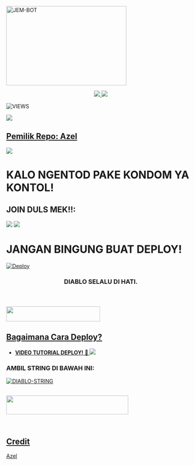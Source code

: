 <a href="https://www.instagram.com/lilfrdzr=nametag"><img src="https://telegra.ph/file/0c075eb85b421418b2f7f.jpg" width="320" height="211" alt="  JEM-BOT" /></a>

<p align="center">
  <a href="https://github.com/ramadhani892/RAM-UBOT/fork">
    <img src="https://img.shields.io/github/forks/ramadhani892/RAM-UBOT?label=Fork&style=social">
    
  </a>
  <a href="https://github.com/azelfirdaus/DIABLO-USERBOT">
    <img src="https://img.shields.io/github/stars/azelfirdaus/DIABLO-USERBOT?style=social">
  </a>
</p>  

![VIEWS](https://komarev.com/ghpvc/?username=azelfirdaus)

<a href="https://t.me/Deadendzs"><img src="https://img.shields.io/badge/KODE%20PENILAIAN-A+-blue.svg?style=for-the-badge&logo=Factor.">

## Pemilik Repo: Azel
[<img src="https://telegra.ph/file/154d615ac8ad0d7c2cee6.mp4">](https://t.me/Diabloyy)

  
  
  
  
# KALO NGENTOD PAKE KONDOM YA KONTOL!


## JOIN DULS MEK!!:

<a href="https://t.me/ramubotinfo"><img src="https://img.shields.io/badge/Channel%20JEM%20BOT-red.svg?style=for-the-badge&logo=Telegram"></a>
<a href="https://t.me/Deadendzs"><img src="https://img.shields.io/badge/Join-DEAD%ENDZS-purple.svg?style=for-the-badge&logo=Telegram"></a>
##

# JANGAN BINGUNG BUAT DEPLOY!
[![Deploy](https://telegra.ph/file/0c075eb85b421418b2f7f.jpg)](https://t.me/Deadendzs)


<h3 align="center">DIABLO SELALU DI HATI.</h3>
<p align="center">&nbsp;</p>

### <a href="https://t.me/Deadendzs"><img src="https://img.shields.io/badge/GROUP%20SPAM%20RAM%20UBOT-blue?style=flat&logo=Telegram" width="250" height="40.100" />


## Bagaimana Cara Deploy?


* **VIDEO TUTORIAL DEPLOY!** 🔧
[<img src="https://telegra.ph/file/154d615ac8ad0d7c2cee6.mp4">](https://t.me/UserbotChannel/36)

### AMBIL STRING DI BAWAH INI:

 [![DIABLO-STRING](https://replit.com/badge/github/@azelfirdaus/DIABLO-USERBOT)](https://replit.com/@ramadhani892/RAM-UBOT-STRING)



##
##
##

<a href="https://heroku.com/deploy?template=https://github.com/azelfirdaus/DIABLO-USERBOT.git"><img src="https://img.shields.io/badge/DEPLOY%20DIABLO%20USERBOT-red?style=flat&logo=Heroku" width="325" height="50.100" />

<br>
</p>

## Credit
Azel 
